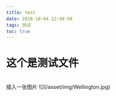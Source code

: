 ```yaml
---
title: test
date: 2018-10-04 12:49:50
tags: 测试
toc: true
---
```

# 这个是测试文件
<br/>
<!-- more -->
插入一张图片
![](/asset/img/Wellington.jpg)
